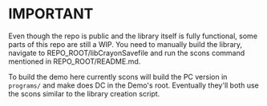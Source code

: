 # IMPORTANT

Even though the repo is public and the library itself is fully functional, some parts of this repo are still a WIP. You need to manually build the library, navigate to REPO_ROOT/libCrayonSavefile and run the scons command mentioned in REPO_ROOT/README.md.

To build the demo here currently scons will build the PC version in `programs/` and make does DC in the Demo's root. Eventually they'll both use the scons similar to the library creation script.
